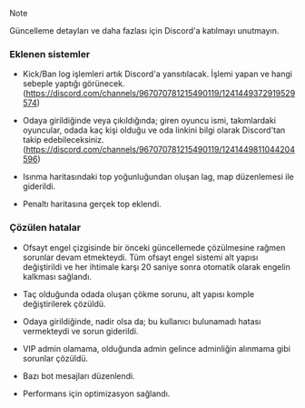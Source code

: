 > [!NOTE]
> Güncelleme detayları ve daha fazlası için Discord'a katılmayı unutmayın. 

### Eklenen sistemler

- Kick/Ban log işlemleri artık Discord'a yansıtılacak. İşlemi yapan ve hangi sebeple yaptığı görünecek. (https://discord.com/channels/967070781215490119/1241449372919529574)

- Odaya girildiğinde veya çıkıldığında; giren oyuncu ismi, takımlardaki oyuncular, odada kaç kişi olduğu ve oda linkini bilgi olarak Discord'tan takip edebileceksiniz. (https://discord.com/channels/967070781215490119/1241449811044204596)

- Isınma haritasındaki top yoğunluğundan oluşan lag, map düzenlemesi ile giderildi.

- Penaltı haritasına gerçek top eklendi.


### Çözülen hatalar

- Ofsayt engel çizgisinde bir önceki güncellemede çözülmesine rağmen sorunlar devam etmekteydi. Tüm ofsayt engel sistemi alt yapısı değiştirildi ve her ihtimale karşı 20 saniye sonra otomatik olarak engelin kalkması sağlandı.

- Taç olduğunda odada oluşan çökme sorunu, alt yapısı komple değiştirilerek çözüldü.

- Odaya girildiğinde, nadir olsa da; bu kullanıcı bulunamadı hatası vermekteydi ve sorun giderildi.

- VIP admin olamama, olduğunda admin gelince adminliğin alınmama gibi sorunlar çözüldü.

- Bazı bot mesajları düzenlendi.

- Performans için optimizasyon sağlandı.
